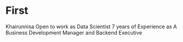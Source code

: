 # First
Khairunnisa
Open to work as Data Scientist
7 years of Experience as A Business Development Manager and Backend Executive
